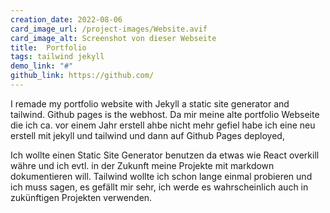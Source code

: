 ```yaml
---
creation_date: 2022-08-06
card_image_url: /project-images/Website.avif
card_image_alt: Screenshot von dieser Webseite
title:  Portfolio
tags: tailwind jekyll
demo_link: "#"
github_link: https://github.com/
---
```


I remade my portfolio website with Jekyll a static site generator and tailwind. Github pages is the webhost.
Da mir meine alte portfolio Webseite die ich ca. vor einem Jahr erstell ahbe nicht mehr gefiel habe ich eine neu erstell mit jekyll und tailwind und dann auf Github Pages deployed,

Ich wollte einen Static Site Generator benutzen da etwas wie React overkill währe und ich evtl. in der Zukunft meine Projekte mit markdown dokumentieren will.
Tailwind wollte ich schon lange einmal probieren und ich muss sagen, es gefällt mir sehr, ich werde es wahrscheinlich auch in zukünftigen Projekten verwenden.
